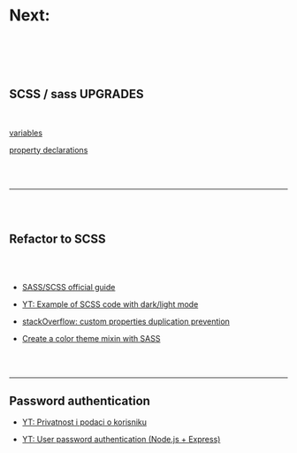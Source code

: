 # Next:

<br><br>

<br>

## SCSS / sass UPGRADES

<br>

[variables](https://sass-lang.com/documentation/variables)

[property declarations](https://sass-lang.com/documentation/style-rules/declarations)

<br><br>

---

<br><br>

## Refactor to SCSS

<br><br>

- [SASS/SCSS official guide](https://sass-lang.com/guide)

- [YT: Example of SCSS code with dark/light mode](https://www.youtube.com/watch?v=py3W80hMuzE&list=PLmGRn_VnTuAxIHKjfgoOEOIk72PeZdbaB&index=102)

- [stackOverflow: custom properties duplication prevention](https://stackoverflow.com/questions/65007216prevent-duplication-of-css-custom-properties-when-using-prefers-color-scheme)

- [Create a color theme mixin with SASS](https://www.youtube.com/watch?v=EKHd0Dcc4IY&list=WL&index=13&t=17s)

<br><br>

---

## Password authentication

- [YT: Privatnost i podaci o korisniku](https://www.youtube.com/watch?v=CqwdewDb9g8&list=PLmGRn_VnTuAxIHKjfgoOEOIk72PeZdbaB&index=100)

- [YT: User password authentication (Node.js + Express)](https://www.youtube.com/watch?v=Nlg0JrUt0qg&list=PLmGRn_VnTuAxIHKjfgoOEOIk72PeZdbaB&index=67)

<br><br>
